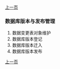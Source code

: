 <link href="../zoe_docs.css" rel="stylesheet" type="text/css" />


[上一页](./devops_index.html)

###	数据库版本与发布管理
1.	数据变更表对象维护
2.	数据库版本登记
3.	数据库版本迁入
4.	数据库版本发布


[上一页](./devops_index.html)

